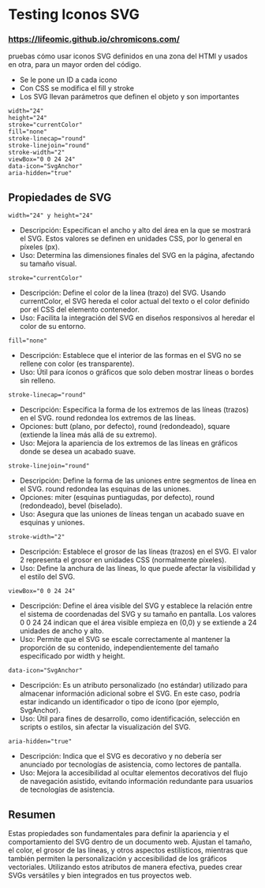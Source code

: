 # Testing Iconos SVG
### https://lifeomic.github.io/chromicons.com/

pruebas cómo usar iconos SVG definidos en una zona del HTMl y usados en otra, para un mayor orden del código.

- Se le pone un ID a cada icono
- Con CSS se modifica el fill y stroke
- Los SVG llevan parámetros que definen el objeto y son importantes

```
width="24" 
height="24"
stroke="currentColor"
fill="none"
stroke-linecap="round"
stroke-linejoin="round"
stroke-width="2"
viewBox="0 0 24 24"
data-icon="SvgAnchor"
aria-hidden="true"

```

## Propiedades de SVG
```width="24" y height="24"```

- Descripción: Especifican el ancho y alto del área en la que se mostrará el SVG. Estos valores se definen en unidades CSS, por lo general en píxeles (px).
- Uso: Determina las dimensiones finales del SVG en la página, afectando su tamaño visual.

```stroke="currentColor"```

- Descripción: Define el color de la línea (trazo) del SVG. Usando currentColor, el SVG hereda el color actual del texto o el color definido por el CSS del elemento contenedor.
- Uso: Facilita la integración del SVG en diseños responsivos al heredar el color de su entorno.

```fill="none"```

- Descripción: Establece que el interior de las formas en el SVG no se rellene con color (es transparente).
- Uso: Útil para íconos o gráficos que solo deben mostrar líneas o bordes sin relleno.

```stroke-linecap="round"```

- Descripción: Especifica la forma de los extremos de las líneas (trazos) en el SVG. round redondea los extremos de las líneas.
- Opciones: butt (plano, por defecto), round (redondeado), square (extiende la línea más allá de su extremo).
- Uso: Mejora la apariencia de los extremos de las líneas en gráficos donde se desea un acabado suave.

```stroke-linejoin="round"```

- Descripción: Define la forma de las uniones entre segmentos de línea en el SVG. round redondea las esquinas de las uniones.
- Opciones: miter (esquinas puntiagudas, por defecto), round (redondeado), bevel (biselado).
- Uso: Asegura que las uniones de líneas tengan un acabado suave en esquinas y uniones.

```stroke-width="2"```

- Descripción: Establece el grosor de las líneas (trazos) en el SVG. El valor 2 representa el grosor en unidades CSS (normalmente píxeles).
- Uso: Define la anchura de las líneas, lo que puede afectar la visibilidad y el estilo del SVG.

```viewBox="0 0 24 24"```

- Descripción: Define el área visible del SVG y establece la relación entre el sistema de coordenadas del SVG y su tamaño en pantalla. Los valores 0 0 24 24 indican que el área visible empieza en (0,0) y se extiende a 24 unidades de ancho y alto.
- Uso: Permite que el SVG se escale correctamente al mantener la proporción de su contenido, independientemente del tamaño especificado por width y height.

```data-icon="SvgAnchor"```

- Descripción: Es un atributo personalizado (no estándar) utilizado para almacenar información adicional sobre el SVG. En este caso, podría estar indicando un identificador o tipo de ícono (por ejemplo, SvgAnchor).
- Uso: Útil para fines de desarrollo, como identificación, selección en scripts o estilos, sin afectar la visualización del SVG.

```aria-hidden="true"```

- Descripción: Indica que el SVG es decorativo y no debería ser anunciado por tecnologías de asistencia, como lectores de pantalla.
- Uso: Mejora la accesibilidad al ocultar elementos decorativos del flujo de navegación asistido, evitando información redundante para usuarios de tecnologías de asistencia.

## Resumen
Estas propiedades son fundamentales para definir la apariencia y el comportamiento del SVG dentro de un documento web. Ajustan el tamaño, el color, el grosor de las líneas, y otros aspectos estilísticos, mientras que también permiten la personalización y accesibilidad de los gráficos vectoriales. Utilizando estos atributos de manera efectiva, puedes crear SVGs versátiles y bien integrados en tus proyectos web.